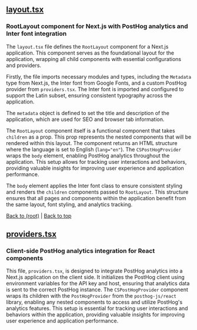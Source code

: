 
## [layout.tsx](layout.tsx)

### RootLayout component for Next.js with PostHog analytics and Inter font integration

The `layout.tsx` file defines the `RootLayout` component for a Next.js application. This component serves as the foundational layout for the application, wrapping all child components with essential configurations and providers.

Firstly, the file imports necessary modules and types, including the `Metadata` type from Next.js, the Inter font from Google Fonts, and a custom PostHog provider from `providers.tsx`. The Inter font is imported and configured to support the Latin subset, ensuring consistent typography across the application.

The `metadata` object is defined to set the title and description of the application, which are used for SEO and browser tab information.

The `RootLayout` component itself is a functional component that takes `children` as a prop. This prop represents the nested components that will be rendered within this layout. The component returns an HTML structure where the language is set to English (`lang="en"`). The `CSPostHogProvider` wraps the `body` element, enabling PostHog analytics throughout the application. This setup allows for tracking user interactions and behaviors, providing valuable insights for improving user experience and application performance.

The `body` element applies the Inter font class to ensure consistent styling and renders the `children` components passed to `RootLayout`. This structure ensures that all pages and components within the application benefit from the same layout, font styling, and analytics tracking.

[Back to (root)](#root) | [Back to top](#table-of-contents)

## [providers.tsx](providers.tsx)

### Client-side PostHog analytics integration for React components

This file, `providers.tsx`, is designed to integrate PostHog analytics into a Next.js application on the client side. It initializes the PostHog client using environment variables for the API key and host, ensuring that analytics data is sent to the correct PostHog instance. The `CSPostHogProvider` component wraps its children with the `PostHogProvider` from the `posthog-js/react` library, enabling any nested components to access and utilize PostHog's analytics features. This setup is essential for tracking user interactions and behaviors within the application, providing valuable insights for improving user experience and application performance.

